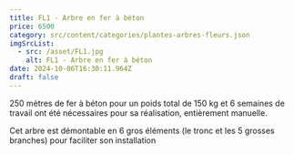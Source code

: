 ```yaml
---
title: FL1 - Arbre en fer à béton
price: 6500
category: src/content/categories/plantes-arbres-fleurs.json
imgSrcList:
  - src: /asset/FL1.jpg
    alt: FL1 - Arbre en fer à béton
date: 2024-10-06T16:30:11.964Z
draft: false
---
```


250 mètres de fer à béton pour un poids total de 150 kg et 6 semaines de travail
ont été nécessaires pour sa réalisation, entièrement manuelle.

Cet arbre est démontable en 6 gros éléments (le tronc et les 5 grosses branches) pour faciliter son installation

